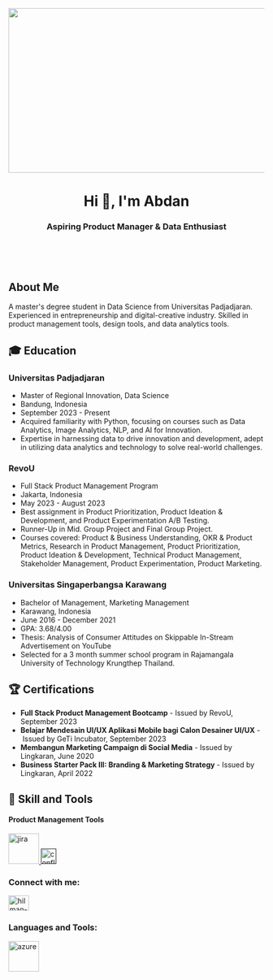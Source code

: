 <p align="center">
  <img src="" width="524px" height="324px">
</p>

<h1 align="center">Hi 👋, I'm Abdan</h1>
<h3 align="center">Aspiring Product Manager & Data Enthusiast</h3>
<br>
<br>
<br>
<h2 align="left">About Me</h2>
A master's degree student in Data Science from Universitas Padjadjaran. Experienced in entrepreneurship and digital-creative industry. Skilled in product management tools, design tools, and data analytics tools.

<h2 align="left">🎓 Education</h2>
 <h3>Universitas Padjadjaran</h3>
    <ul>
        <li>Master of Regional Innovation, Data Science</li>
        <li>Bandung, Indonesia</li>
        <li>September 2023 - Present</li>
        <li>Acquired familiarity with Python, focusing on courses such as Data Analytics, Image Analytics, NLP, and AI for Innovation.</li>
        <li>Expertise in harnessing data to drive innovation and development, adept in utilizing data analytics and technology to solve real-world challenges.</li>
    </ul>

  <h3>RevoU</h3>
    <ul>
        <li>Full Stack Product Management Program</li>
        <li>Jakarta, Indonesia</li>
        <li>May 2023 - August 2023</li>
        <li>Best assignment in Product Prioritization, Product Ideation & Development, and Product Experimentation A/B Testing.</li>
        <li>Runner-Up in Mid. Group Project and Final Group Project.</li>
        <li>Courses covered: Product & Business Understanding, OKR & Product Metrics, Research in Product Management, Product Prioritization, Product Ideation & Development, Technical Product Management, Stakeholder Management, Product Experimentation, Product Marketing.</li>
    </ul>

  <h3>Universitas Singaperbangsa Karawang</h3>
    <ul>
        <li>Bachelor of Management, Marketing Management</li>
        <li>Karawang, Indonesia</li>
        <li>June 2016 - December 2021</li>
        <li>GPA: 3.68/4.00</li>
        <li>Thesis: Analysis of Consumer Attitudes on Skippable In-Stream Advertisement on YouTube</li>
        <li>Selected for a 3 month summer school program in Rajamangala University of Technology Krungthep Thailand.</li>
    </ul>

<h2 align="left">🏆 Certifications</h2>
  <ul>
    <li><strong>Full Stack Product Management Bootcamp</strong> -&nbsp;Issued by RevoU, September 2023</li>
    <li><strong>Belajar Mendesain UI/UX Aplikasi Mobile bagi Calon Desainer UI/UX</strong> -&nbsp;Issued by GeTi Incubator, September 2023</li>
    <li><strong>Membangun Marketing Campaign di Social Media</strong> -&nbsp;Issued by Lingkaran, June 2020</li>
    <li><strong>Business Starter Pack III: Branding &amp; Marketing Strategy</strong> -&nbsp;Issued by Lingkaran, April 2022</li>
  </ul>
<h2 align="left">💼 Skill and Tools</h2>
 <h4>Product Management Tools</h4>
 <p align="left"> <a href="https://jira.atlassian.com/" target="_blank" rel="noreferrer"> <img src="https://www.vectorlogo.zone/logos/atlassian_jira/atlassian_jira-ar21.svg" alt="jira" height="60"/> </a> <a href="" target="_blank" rel="noreferrer"> <img src="https://upload.wikimedia.org/wikipedia/commons/thumb/8/88/Atlassian_Confluence_2017_logo.svg/768px-Atlassian_Confluence_2017_logo.svg.png" alt="confluence" height="30"/> </a>


<br>
<h3 align="left">Connect with me:</h3>
<p align="left">
<a href="https://linkedin.com/in/abdanmadani/" target="blank"><img align="center" src="https://raw.githubusercontent.com/rahuldkjain/github-profile-readme-generator/master/src/images/icons/Social/linked-in-alt.svg" alt="hilman-revisionery-48ba21191/" height="30" width="40" /></a>
</p>

<h3 align="left">Languages and Tools:</h3>
<p align="left"> <a href="https://jira.atlassian.com/" target="_blank" rel="noreferrer"> <img src="https://www.vectorlogo.zone/logos/atlassian_jira/atlassian_jira-ar21.svg" alt="azure" height="60"/> </a> </p>
